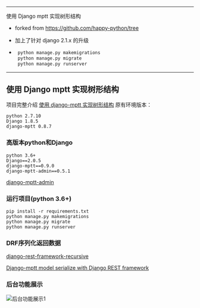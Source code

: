 ----------
使用 Django mptt 实现树形结构

* forked from https://github.com/happy-python/tree
* 加上了针对 django 2.1.x  的升级

* ```python
   python manage.py makemigrations
   python manage.py migrate
   python manage.py runserver
   ```

----------

## 使用 Django mptt 实现树形结构

项目完整介绍 [使用 django-mptt 实现树形结构](https://www.jianshu.com/p/cd5986ccba6b)
原有环境版本：
```
python 2.7.10
Django 1.8.5
django-mptt 0.8.7
```

### 高版本python和Django
```
python 3.6+
Django==2.0.5
django-mptt==0.9.0
django-mptt-admin==0.5.1
```

[django-mptt-admin](https://github.com/mbraak/django-mptt-admin)

### 运行项目(python 3.6+)
```
pip install -r requirements.txt
python manage.py makemigrations
python manage.py migrate
python manage.py runserver
```

### DRF序列化返回数据

[django-rest-framework-recursive](https://github.com/heywbj/django-rest-framework-recursive)

[Django-mptt model serialize with Django REST framework](https://stackoverflow.com/questions/31853435/django-mptt-model-serialize-with-django-rest-framework)


### 后台功能展示

![后台功能展示1](./docs/images/admin-example.jpg)
